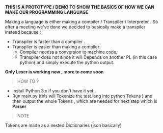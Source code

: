 **THIS IS A PROTOTYPE / DEMO TO SHOW THE BASICS OF HOW WE CAN MAKE OUR PROGRAMMING LANGUAGE**

Making a language is either making a compiler / Transpiler / Interpreter .
So after a meeting we've done we decided to basically make a transpiler instead because :
- Transpiler is faster than a compiler .
- Transpiler is easier than making a compiler:
	- Compiler needss a conversion to machine code.
	- Transpiler does not  since it will Depends on another PL (in this case python) and simply execute the python output.
	
	

**Only Lexer is working now , more to come soon**

> HOW TO ?

- Install Python 3.x if you don't have it yet .
- Run main.py  (this will Tokenize the test.lang into python Tokens ) and then output the whole Tokens , which are needed for  next step which is **Parser**

> NOTE 

Tokens are made as a nested Dictionaries (json basically)

